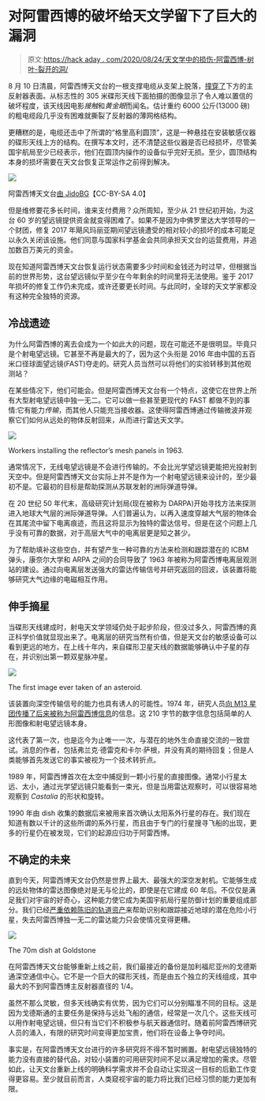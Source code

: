 # 对阿雷西博的破坏给天文学留下了巨大的漏洞

> 原文:[https://hack aday . com/2020/08/24/天文学中的损伤-阿雷西博-树叶-裂开的洞/](https://hackaday.com/2020/08/24/damage-to-arecibo-leaves-gaping-hole-in-astronomy/)

8 月 10 日清晨，阿雷西博天文台的一根支撑电缆从支架上脱落，[撞穿了](http://www.naic.edu/ao/blog/broken-cable-damages-arecibo-observatory)下方的主反射器表面。从标志性的 305 米碟形天线下面拍摄的图像显示了令人难以置信的破坏程度，该天线因电影*接触*和*黄金眼*而闻名。估计重约 6000 公斤(13000 磅)的粗电缆段几乎没有困难就撕裂了反射器的薄网格结构。

更糟糕的是，电缆还击中了所谓的“格里高利圆顶”，这是一种悬挂在安装敏感仪器的碟形天线上方的结构。在撰写本文时，还不清楚这些仪器是否已经损坏，尽管美国宇航局至少已经表示，他们在圆顶内操作的设备似乎完好无损。至少，圆顶结构本身的损坏需要在天文台恢复正常运作之前得到解决。

[![](../Images/a5427233e695dab2781aa3bf82619e68.png)](https://hackaday.com/wp-content/uploads/2020/08/The_Arecibo_Observatory_20151101114231-0_8e7cc_c7a44aca_orig.jpg) 

阿雷西博天文台[由 JidoBG](https://commons.wikimedia.org/wiki/File:The_Arecibo_Observatory_20151101114231-0_8e7cc_c7a44aca_orig.jpg)【CC-BY-SA 4.0】

但是维修要花多长时间，谁来支付费用？众所周知，至少从 21 世纪初开始，为这台 60 岁的望远镜提供资金就变得困难了。如果不是因为中佛罗里达大学领导的一个财团，修复 2017 年飓风玛丽亚期间望远镜遭受的相对较小的损坏的成本可能足以永久关闭该设施。他们同意与国家科学基金会共同承担天文台的运营费用，并追加数百万美元的资金。

现在知道阿雷西博天文台恢复运行状态需要多少时间和金钱还为时过早，但根据当前的世界形势，这台望远镜似乎至少在今年剩余的时间里将无法使用。鉴于 2017 年损坏的修复工作仍未完成，或许还要更长时间。与此同时，全球的天文学家都没有这种完全独特的资源。

## 冷战遗迹

为什么阿雷西博的离去会成为一个如此大的问题，现在可能还不是很明显。毕竟只是个射电望远镜。它甚至不再是最大的了，因为这个头衔是 2016 年由中国的五百米口径球面望远镜(FAST)夺走的。研究人员当然可以将他们的实验转移到其他观测站？

在某些情况下，他们可能会。但是阿雷西博天文台有一个特点，这使它在世界上所有大型射电望远镜中独一无二。它可以做一些甚至更现代的 FAST 都做不到的事情:它有能力*传输*，而其他人只能充当接收器。这使得阿雷西博通过传输微波并观察它们如何从远处的物体反射回来，从而进行雷达天文学。

[![](../Images/34c1cf80f81f0476ea19d110f817c8a1.png)](https://hackaday.com/wp-content/uploads/2020/08/arecibodamage_construction.jpg)

Workers installing the reflector’s mesh panels in 1963.

通常情况下，无线电望远镜是不会进行传输的。不会比光学望远镜更能把光投射到天空中。但是阿雷西博天文台实际上并不是作为一个射电望远镜来设计的，至少最初不是。它最初的目标是帮助探测从苏联发射的洲际弹道导弹。

在 20 世纪 50 年代末，高级研究计划局(现在被称为 DARPA)开始寻找方法来探测进入地球大气层的洲际弹道导弹。人们普遍认为，以再入速度穿越大气层的物体会在其尾流中留下电离痕迹，而且这将显示为独特的雷达信号。但是在这个问题上几乎没有可靠的数据，对于高层大气中的电离层更是知之甚少。

为了帮助填补这些空白，并有望产生一种可靠的方法来检测和跟踪潜在的 ICBM 弹头，康奈尔大学和 ARPA 之间的合同导致了 1963 年被称为阿雷西博电离层观测站的建设。通过向电离层发送强大的雷达传输信号并研究返回的回波，该装置将能够研究大气边缘的电磁相互作用。

## 伸手摘星

当碟形天线建成时，射电天文学领域仍处于起步阶段，但没过多久，阿雷西博的真正科学价值就显现出来了。电离层的研究当然有价值，但是天文台的敏感设备可以看到更远的地方。在上线十年内，来自碟形卫星天线的数据能够确认中子星的存在，并识别出第一颗双星脉冲星。

[![](../Images/55810abb62744d99535d22ec2e5f1bc9.png)](https://hackaday.com/wp-content/uploads/2020/08/arecibodamage_asteroid.png)

The first image ever taken of an asteroid.

该装置向深空传输信号的能力也具有诱人的可能性。1974 年，研究人员[向 M13 星团传播了后来被称为阿雷西博信息](https://www.seti.org/seti-institute/project/details/arecibo-message)的信息。这 210 字节的数字信息包括简单的人形图像和射电望远镜本身。

这代表了第一次，也是迄今为止唯一一次，与潜在的地外生命直接交流的一致尝试。消息的作者，包括弗兰克·德雷克和卡尔·萨根，并没有真的期待回复；但是人类能够首先发送它的事实被视为一个技术转折点。

1989 年，阿雷西博首次在太空中捕捉到一颗小行星的直接图像。通常小行星太远、太小，通过光学望远镜只能看到一束光，但是当用雷达观察时，可以很容易地观察到 *Castalia* 的形状和旋转。

1990 年由 dish 收集的数据后来被用来首次确认太阳系外行星的存在。我们现在知道有数以千计的这些所谓的系外行星，而且由于专门的行星搜寻飞船的出现，更多的行星仍在被发现，它们的起源应归功于阿雷西博。

## 不确定的未来

直到今天，阿雷西博天文台仍然是世界上最大、最强大的深空发射机。它能够生成的远处物体的雷达图像绝对是无与伦比的，即使是在它建成 60 年后。不仅仅是满足我们对宇宙的好奇心，这种能力使它成为美国宇航局行星防御计划的重要组成部分。我们已经[严重依赖陈旧的轨道资产](https://hackaday.com/2020/07/22/the-wise-in-neowise-how-a-hibernating-satellite-awoke-to-discover-the-comet/)来帮助识别和跟踪接近地球的潜在危险小行星，失去阿雷西博独一无二的雷达能力只会使情况变得更糟。

[![](../Images/f218cc57c10e49bad308cb283ce20b2d.png)](https://hackaday.com/wp-content/uploads/2020/08/arecibodamage_goldstone.jpg)

The 70m dish at Goldstone

在阿雷西博天文台能够重新上线之前，我们最接近的备份是加利福尼亚州的戈德斯通深空通信中心。它不是一个巨大的碟形天线，而是由五个独立的天线组成，其中最大的不到阿雷西博主反射器直径的 1/4。

虽然不那么灵敏，但多天线确实有优势，因为它们可以分别瞄准不同的目标。这是因为戈德斯通的主要任务是保持与远处飞船的通信，经常是一次几个。这些天线可以用作射电望远镜，但只有当它们不积极参与航天器通信时。随着前阿雷西博研究人员的涌入，有限的研究时间变得更加宝贵，他们将在设备上争夺时间。

事实是，在阿雷西博天文台进行的许多研究将不得不暂时搁置。射电望远镜独特的能力没有直接的替代品，对较小装置的可用研究时间不足以满足增加的需求。尽管如此，让天文台重新上线的明确科学需求并不会自动让实现这一目标的后勤工作变得更容易。至少就目前而言，人类窥视宇宙的能力将比我们已经习惯的能力更加有限。